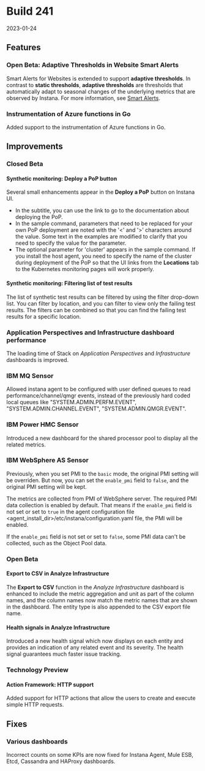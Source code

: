 # Build 241

2023-01-24

## Features

### Open Beta: Adaptive Thresholds in Website Smart Alerts

Smart Alerts for Websites is extended to support **adaptive thresholds**. In contrast to **static thresholds**, **adaptive thresholds** are thresholds that automatically adapt to seasonal changes of the underlying metrics that are observed by Instana. For more information, see [Smart Alerts](https://www.ibm.com/docs/en/instana-observability/current?topic=websites-smart-alerts).

### Instrumentation of Azure functions in Go

Added support to the instrumentation of Azure functions in Go.

## Improvements

### Closed Beta

#### Synthetic monitoring: Deploy a PoP button

Several small enhancements appear in the **Deploy a PoP** button on Instana UI.
 - In the subtitle, you can use the link to go to the documentation about deploying the PoP.
 - In the sample command, parameters that need to be replaced for your own PoP deployment are noted with the '<' and '>' characters around the value. Some text in the examples are modified to clarify that you need to specify the value for the parameter.
 - The optional parameter for 'cluster' appears in the sample command. If you install the host agent, you need to specify the name of the cluster during deployment of the PoP so that the UI links from the **Locations** tab to the Kubernetes monitoring pages will work properly.

#### Synthetic monitoring: Filtering list of test results

The list of synthetic test results can be filtered by using the filter drop-down list. You can filter by location, and you can filter to view only the failing test results. The filters can be combined so that you can find the failing test results for a specific location.

### Application Perspectives and Infrastructure dashboard performance

The loading time of Stack on _Application Perspectives_ and _Infrastructure_ dashboards is improved.

### IBM MQ Sensor

Allowed instana agent to be configured with user defined queues to read performance/channel/qmgr events, instead of the previously hard coded local queues like "SYSTEM.ADMIN.PERFM.EVENT", "SYSTEM.ADMIN.CHANNEL.EVENT", "SYSTEM.ADMIN.QMGR.EVENT".

### IBM Power HMC Sensor

Introduced a new dashboard for the shared processor pool to display all the related metrics.

### IBM WebSphere AS Sensor

Previously, when you set PMI to the `basic` mode, the original PMI setting will be overriden. But now, you can set the `enable_pmi` field to `false`, and the original PMI setting will be kept.

The metrics are collected from PMI of WebSphere server. The required PMI data collection is enabled by default. That means if the `enable_pmi` field is not set or set  to `true` in the agent configuration file <agent_install_dir>/etc/instana/configuration.yaml file, the PMI will be enabled.

If the `enable_pmi` field is not set or set  to `false`, some PMI data can't be collected, such as the Object Pool data.

### Open Beta

#### Export to CSV in Analyze Infrastructure

The **Export to CSV** function in the _Analyze Infrastructure_ dashboard is enhanced to include the metric aggregation and unit as part of the column names, and the column names now match the metric names that are shown in the dashboard. The entity type is also appended to the CSV export file name.  

#### Health signals in Analyze Infrastructure

Introduced a new health signal which now displays on each entity and provides an indication of any related event and its severity. The health signal guarantees much faster issue tracking.

### Technology Preview

#### Action Framework: HTTP support

Added support for HTTP actions that allow the users to create and execute simple HTTP requests.

## Fixes

### Various dashboards

Incorrect counts on some KPIs are now fixed for Instana Agent, Mule ESB, Etcd, Cassandra and HAProxy dashboards.
